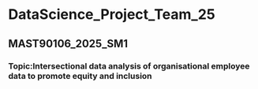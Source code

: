 # DataScience_Project_Team_25
## MAST90106_2025_SM1
### Topic:Intersectional data analysis of organisational employee data to promote equity and inclusion
